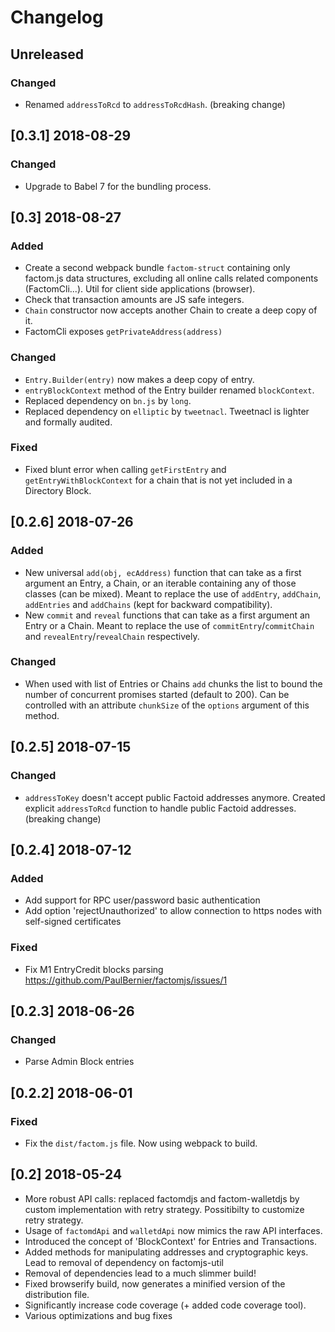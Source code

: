 # Changelog

## Unreleased

### Changed

* Renamed `addressToRcd` to `addressToRcdHash`. (breaking change)

## [0.3.1] 2018-08-29

### Changed

* Upgrade to Babel 7 for the bundling process.

## [0.3] 2018-08-27

### Added

* Create a second webpack bundle `factom-struct` containing only factom.js data structures, excluding all online calls related components (FactomCli...). Util for client side applications (browser).
* Check that transaction amounts are JS safe integers.
* `Chain` constructor now accepts another Chain to create a deep copy of it.
* FactomCli exposes `getPrivateAddress(address)`

### Changed

* `Entry.Builder(entry)` now makes a deep copy of entry.
* `entryBlockContext` method of the Entry builder renamed `blockContext`.
* Replaced dependency on `bn.js` by `long`.
* Replaced dependency on `elliptic` by `tweetnacl`. Tweetnacl is lighter and formally audited.

### Fixed

* Fixed blunt error when calling `getFirstEntry` and `getEntryWithBlockContext` for a chain that is not yet included in a Directory Block.

## [0.2.6] 2018-07-26

### Added

* New universal `add(obj, ecAddress)` function that can take as a first argument an Entry, a Chain, or an iterable containing any of those classes (can be mixed). Meant to replace the use of `addEntry`, `addChain`, `addEntries` and `addChains` (kept for backward compatibility).
* New `commit` and `reveal` functions that can take as a first argument an Entry or a Chain. Meant to replace the use of `commitEntry`/`commitChain` and `revealEntry`/`revealChain` respectively.

### Changed

* When used with list of Entries or Chains `add` chunks the list to bound the number of concurrent promises started (default to 200). Can be controlled with an attribute `chunkSize` of the `options` argument of this method.

## [0.2.5] 2018-07-15

### Changed

* `addressToKey` doesn't accept public Factoid addresses anymore. Created explicit `addressToRcd` function to handle public Factoid addresses. (breaking change)

## [0.2.4] 2018-07-12

### Added

* Add support for RPC user/password basic authentication
* Add option 'rejectUnauthorized' to allow connection to https nodes with self-signed certificates

### Fixed

* Fix M1 EntryCredit blocks parsing https://github.com/PaulBernier/factomjs/issues/1

## [0.2.3] 2018-06-26

### Changed

* Parse Admin Block entries

## [0.2.2] 2018-06-01

### Fixed

* Fix the `dist/factom.js` file. Now using webpack to build.

## [0.2] 2018-05-24

* More robust API calls: replaced factomdjs and factom-walletdjs by custom implementation with retry strategy. Possitibilty to customize retry strategy.
* Usage of `factomdApi` and `walletdApi` now mimics the raw API interfaces.
* Introduced the concept of 'BlockContext' for Entries and Transactions.
* Added methods for manipulating addresses and cryptographic keys. Lead to removal of dependency on factomjs-util
* Removal of dependencies lead to a much slimmer build!
* Fixed browserify build, now generates a minified version of the distribution file.
* Significantly increase code coverage (+ added code coverage tool).
* Various optimizations and bug fixes

